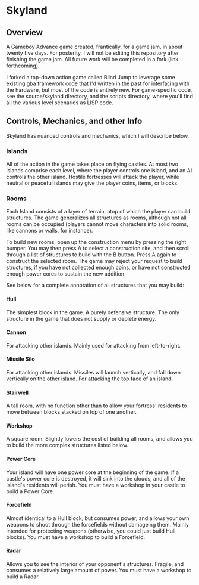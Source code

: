# Skyland


## Overview

A Gameboy Advance game created, frantically, for a game jam, in about twenty five
days. For posterity, I will not be editing this repository after finishing the
game jam. All future work will be completed in a fork (link forthcoming).

I forked a top-down action game called Blind Jump to leverage some existing gba
framework code that I'd written in the past for interfacing with the hardware,
but most of the code is entirely new. For game-specific code, see the source/skyland 
directory, and the scripts directory, where you'll find all the various level scenarios
as LISP code.


## Controls, Mechanics, and other Info

Skyland has nuanced controls and mechanics, which I will describe below.


### Islands

All of the action in the game takes place on flying castles. At most two islands
comprise each level, where the player controls one island, and an AI controls
the other island. Hostile fortresses will attack the player, while neutral or
peaceful islands may give the player coins, items, or blocks.


### Rooms

Each Island consists of a layer of terrain, atop of which the player can build
structures. The game generalizes all structures as rooms, although not all rooms
can be occupied (players cannot move characters into solid rooms, like cannons
or walls, for instance).

To build new rooms, open up the construction menu by pressing the right
bumper. You may then press A to select a construction site, and then scroll
through a list of structures to build with the B button. Press A again to
construct the selected room. The game may reject your request to build
structures, if you have not collected enough coins, or have not constructed
enough power cores to sustain the new addition.

See below for a complete annotation of all structures that you may build:

#### Hull

The simplest block in the game. A purely defensive structure. The only structure
in the game that does not supply or deplete energy.

#### Cannon

For attacking other islands. Mainly used for attacking from left-to-right.

#### Missile Silo

For attacking other islands. Missiles will launch vertically, and fall down
vertically on the other island. For attacking the top face of an island.

#### Stairwell

A tall room, with no function other than to allow your fortress' residents to
move between blocks stacked on top of one another.

#### Workshop

A square room. Slightly lowers the cost of building all rooms, and allows you to
build the more complex structures listed below.

#### Power Core

Your island will have one power core at the beginning of the game. If a castle's
power core is destroyed, it will sink into the clouds, and all of the island's
residents will perish. You must have a workshop in your castle to build a Power
Core.

#### Forcefield

Almost identical to a Hull block, but consumes power, and allows your own
weapons to shoot through the forcefields without damageing them. Mainly intended
for protecting weapons (otherwise, you could just build Hull blocks). You must
have a workshop to build a Forcefield.

#### Radar

Allows you to see the interior of your opponent's structures. Fragile, and
consumes a relatively large amount of power. You must have a workshop to build a
Radar.
